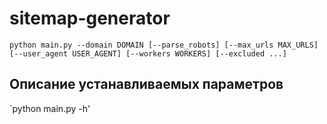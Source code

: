 # sitemap-generator
`python main.py --domain DOMAIN [--parse_robots] [--max_urls MAX_URLS] [--user_agent USER_AGENT] [--workers WORKERS] [--excluded ...]`
## Описание устанавливаемых параметров
`python main.py -h'
